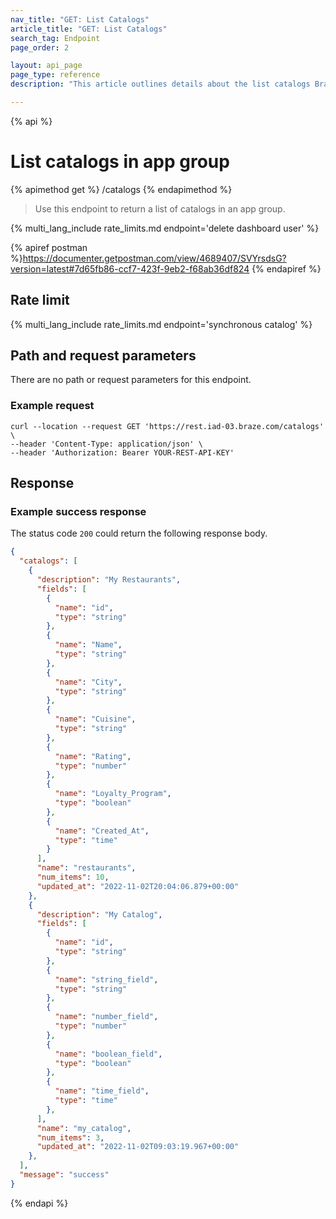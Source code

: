 ```yaml
---
nav_title: "GET: List Catalogs"
article_title: "GET: List Catalogs"
search_tag: Endpoint
page_order: 2

layout: api_page
page_type: reference
description: "This article outlines details about the list catalogs Braze endpoint."

---
```

{% api %}
# List catalogs in app group
{% apimethod get %}
/catalogs
{% endapimethod %}

> Use this endpoint to return a list of catalogs in an app group.

{% multi_lang_include rate_limits.md endpoint='delete dashboard user' %}

{% apiref postman %}https://documenter.getpostman.com/view/4689407/SVYrsdsG?version=latest#7d65fb86-ccf7-423f-9eb2-f68ab36df824 {% endapiref %}

## Rate limit

{% multi_lang_include rate_limits.md endpoint='synchronous catalog' %}

## Path and request parameters

There are no path or request parameters for this endpoint.

### Example request

```
curl --location --request GET 'https://rest.iad-03.braze.com/catalogs' \
--header 'Content-Type: application/json' \
--header 'Authorization: Bearer YOUR-REST-API-KEY'
```

## Response

### Example success response

The status code `200` could return the following response body.

```json
{
  "catalogs": [
    {
      "description": "My Restaurants",
      "fields": [
        {
          "name": "id",
          "type": "string"
        },
        {
          "name": "Name",
          "type": "string"
        },
        {
          "name": "City",
          "type": "string"
        },
        {
          "name": "Cuisine",
          "type": "string"
        },
        {
          "name": "Rating",
          "type": "number"
        },
        {
          "name": "Loyalty_Program",
          "type": "boolean"
        },
        {
          "name": "Created_At",
          "type": "time"
        }
      ],
      "name": "restaurants",
      "num_items": 10,
      "updated_at": "2022-11-02T20:04:06.879+00:00"
    },
    {
      "description": "My Catalog",
      "fields": [
        {
          "name": "id",
          "type": "string"
        },
        {
          "name": "string_field",
          "type": "string"
        },
        {
          "name": "number_field",
          "type": "number"
        },
        {
          "name": "boolean_field",
          "type": "boolean"
        },
        {
          "name": "time_field",
          "type": "time"
        },
      ],
      "name": "my_catalog",
      "num_items": 3,
      "updated_at": "2022-11-02T09:03:19.967+00:00"
    },
  ],
  "message": "success"
}
```

{% endapi %}